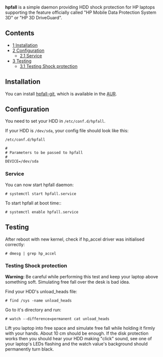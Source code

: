 **hpfall** is a simple daemon providing HDD shock protection for HP laptops supporting the feature officially called "HP Mobile Data Protection System 3D" or "HP 3D DriveGuard".

## Contents

*   [1 Installation](#Installation)
*   [2 Configuration](#Configuration)
    *   [2.1 Service](#Service)
*   [3 Testing](#Testing)
    *   [3.1 Testing Shock protection](#Testing_Shock_protection)

## Installation

You can install [hpfall-git](https://aur.archlinux.org/packages/hpfall-git/), which is available in the [AUR](/index.php/AUR "AUR").

## Configuration

You need to set your HDD in `/etc/conf.d/hpfall`.

If your HDD is `/dev/sda`, your config file should look like this:

 `/etc/conf.d/hpfall` 
```
#
# Parameters to be passed to hpfall
#
DEVICE=/dev/sda

```

### Service

You can now start hpfall daemon:

 `# systemctl start hpfall.service` 

To start hpfall at boot time::

 `# systemctl enable hpfall.service` 

## Testing

After reboot with new kernel, check if hp_accel driver was initialised correctly:

 `# dmesg | grep hp_accel` 

### Testing Shock protection

**Warning:** Be careful while performing this test and keep your laptop above something soft. Simulating free fall over the desk is bad idea.

Find your HDD's unload_heads file:

 `# find /sys -name unload_heads` 

Go to it's directory and run:

 `# watch --difference=permanent cat unload_heads` 

Lift you laptop into free space and simulate free fall while holding it firmly with your hands. About 10 cm should be enough. If the disk protection works then you should hear your HDD making "click" sound, see one of your laptop's LEDs flashing and the watch value's background should permanently turn black.